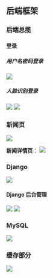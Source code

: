 ## 后端框架

### 后端总揽

#### 登录

##### 用户名密码登录
![](https://pic.imgdb.cn/item/613ca5ce44eaada7394ac4ff.jpg)

##### 人脸识别登录
![](https://pic.imgdb.cn/item/613cb41b44eaada7399327c4.jpg)
![](https://pic.imgdb.cn/item/613cb22844eaada7398a047e.jpg)

### 新闻页
![](https://pic.imgdb.cn/item/613ca61e44eaada7394c5a12.jpg)

**新闻详情页**：
![](https://pic.imgdb.cn/item/613cab0644eaada73965bbd6.jpg)

### Django 
![](https://pic.imgdb.cn/item/613c80b044eaada739f51aae.jpg)

#### Django 后台管理

![](https://pic.imgdb.cn/item/613cac0e44eaada7396ac276.jpg)
![](https://pic.imgdb.cn/item/613cad3b44eaada73970c96d.jpg)

### MySQL
![](https://pic.imgdb.cn/item/613c80ef44eaada739f57e14.jpg)

### 缓存部分
![](https://pic.imgdb.cn/item/613c812944eaada739f5d8ae.jpg)

